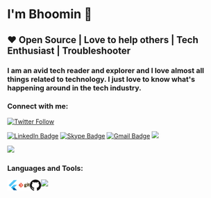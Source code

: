 # I'm Bhoomin 👋

## ❤ Open Source | Love to help others | Tech Enthusiast | Troubleshooter

### I am an avid tech reader and explorer and I love almost all things related to technology. I just love to know what's happening around in the tech industry.

### Connect with me:

[![Twitter Follow](https://img.shields.io/twitter/follow/bhoominnaik?color=1da1f2&logo=Twitter&style=for-the-badge)](https://twitter.com/intent/follow?original_referer=https%3A%2F%2Fgithub.com%2Fbhoominnaik&screen_name=bhoominnaik)

[![LinkedIn Badge](https://img.shields.io/badge/-Bhoomin%20Naik-blue?style=flat&logo=Linkedin&logoColor=white&link=https://www.linkedin.com/in/bhoomin-naik/)](https://www.linkedin.com/in/bhoomin-naik/)
[![Skype Badge](https://img.shields.io/badge/-bhoominnaik-blue?style=flat&logo=Skype&logoColor=white&link=skype:bhoominnaik)](skype:bhoominnaik)
[![Gmail Badge](https://img.shields.io/badge/-bhoominn@gmail.com-c14438?style=flat&logo=Gmail&logoColor=white&link=mailto:bhoominn@gmail.com)](mailto:bhoominn@gmail.com)
![](https://visitor-badge.glitch.me/badge?page_id=bhoominn.bhoominn)

<a href="https://www.buymeacoffee.com/bhoominn"><img src="https://img.buymeacoffee.com/button-api/?text=Buy me a coffee&emoji=&slug=bhoominn&button_colour=5F7FFF&font_colour=ffffff&font_family=Cookie&outline_colour=000000&coffee_colour=FFDD00"></a>


### Languages and Tools:
<img align="left" alt="Flutter" width="26px" src="https://raw.githubusercontent.com/github/explore/80688e429a7d4ef2fca1e82350fe8e3517d3494d/topics/flutter/flutter.png" />
<img align="left" alt="Git" width="26px" src="https://raw.githubusercontent.com/github/explore/80688e429a7d4ef2fca1e82350fe8e3517d3494d/topics/git/git.png" />
<img align="left" alt="GitHub" width="26px" src="https://raw.githubusercontent.com/github/explore/78df643247d429f6cc873026c0622819ad797942/topics/github/github.png" />

<img src="https://github-readme-stats.vercel.app/api?username=bhoominn" />

